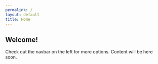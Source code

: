 ```yaml
---
permalink: /
layout: default
title: Home
---
```


## Welcome!

Check out the navbar on the left for more options. Content will be here soon.

